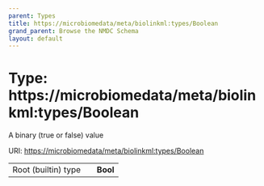 ```yaml
---
parent: Types
title: https://microbiomedata/meta/biolinkml:types/Boolean
grand_parent: Browse the NMDC Schema
layout: default
---
```


# Type: https://microbiomedata/meta/biolinkml:types/Boolean


A binary (true or false) value

URI: [https://microbiomedata/meta/biolinkml:types/Boolean](https://microbiomedata/meta/biolinkml:types/Boolean)

|  |  |  |
| --- | --- | --- |
| Root (builtin) type | | **Bool** |

